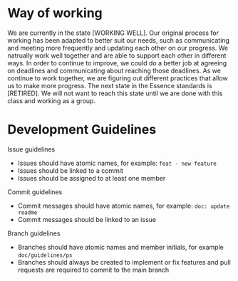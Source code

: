 # Way of working

We are currently in the state \[WORKING WELL\]. Our original process for working has been adapted to better suit our needs, such as communicating and meeting more frequently and updating each other on our progress. We natrually work well together and are able to support each other in different ways. In order to continue to improve, we could do a better job at agreeing on deadlines and communicating about reaching those deadlines. As we continue to work together, we are figuring out different practices that allow us to make more progress. The next state in the Essence standards is \[RETIRED\]. We will not want to reach this state until we are done with this class and working as a group.

# Development Guidelines

Issue guidelines

- Issues should have atomic names, for example: `feat - new feature`
- Issues should be linked to a commit
- Issues should be assigned to at least one member

Commit guidelines

- Commit messages should have atomic names, for example: `doc: update readme`
- Commit messages should be linked to an issue

Branch guidelines

- Branches should have atomic names and member initials, for example `doc/guidelines/ps`
- Branches should always be created to implement or fix features and pull requests are required to commit to the main branch
